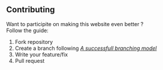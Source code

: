 ## Contributing

Want to participite on making this website even better ?  
Follow the guide:

1. Fork repository
2. Create a branch following _[A successfull branching model](http://nvie.com/posts/a-successful-git-branching-model/)_
3. Write your feature/fix
4. Pull request
